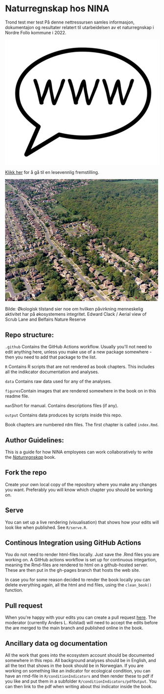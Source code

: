 # Naturregnskap hos NINA
Trond test
mer test
På denne nettressursen samles informasjon, dokumentajon og resultater relatert til utarbeidelsen av et naturregnskap i Nordre Follo kommune i 2022.

![](figures/WWW_balloon.svg) 

[Klikk her](https://ninanor.github.io/naturregnskap/) for å gå til en lesevennlig fremstilling.

<img src="figures/manandnature.jpg" alt="" width="500"/>

Bilde: Økologisk tilstand sier noe om hvilken påvirkning menneskelig aktivitet har på økosystemens integritet. Edward Clack / Aerial view of Scrub Lane and Belfairs Nature Reserve


## Repo structure:

`.github` Contains the GitHub Actions workflow. Usually you'll not need to edit anything here, unless you make use of a new package somewhere - then you need to add that package to the list.

`R` Contains R scripts that are not rendered as book chapters. This includes all the indikcator documentation and analyses.

`data` Contains raw data used for any of the analyses.

`figures`Contain images that are rendered somewhere in the book on in this readme file.

`man`Short for manual. Contains descriptions files (if any).

`output` Contains data produces by scripts inside this repo.


Book chapters are numbered rdm files. The first chapter is called `index.Rmd`.



## Author Guidelines:

This is a guide for how NINA employees can work collaboratively to write the [*Naturregnskap*](https://ninanor.github.io/naturregnskap/) book.

## Fork the repo
Create your own local copy of the repository where you make any changes you want. Preferably you will know which chapter you should be working on.

## Serve
You can set up a live rendering (visualisation) that shows how your edits will look like when published. See `R/serve.R`.



## Continous Integration using GitHub Actions
You do not need to render html-files locally. Just save the .Rmd files you are working on. A GitHub actions workflow is set up for continuous integartion, meaning the Rmd-files are rendered to html on a github-hosted server. These are then put in the gh-pages branch that hosts the web site. 

In case you for some reason decided to render the book locally you can delete everything again, all the html and md files, using the `clean_book()` function.

## Pull request
When you're happy with your edits you can create a pull request [here](https://github.com/NINAnor/naturregnskap/pulls). The moderator (currently Anders L. Kolstad) will need to accept the edits before the are merged to the main branch and published online in the book.


## Ancillary data og documentation
All the work that goes into the ecosystem account should be documented somewhere in this repo. All background analyses should be in English, and all the text that shows in the book should be in Norwegian. If you are working on something like an indicator for ecological condition, you can have an rmd-file in `R/conditionIndicators` and then render these to pdf if you like and put them in a subfolder `R/conditionIndicators/pdfOutput`. You can then link to the pdf when writing about thsi indicator inside the book. 

